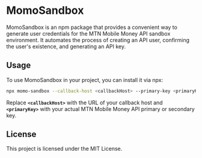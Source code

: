 # MomoSandbox

MomoSandbox is an npm package that provides a convenient way to generate user credentials for the MTN Mobile Money API sandbox environment. It automates the process of creating an API user, confirming the user's existence, and generating an API key.

## Usage

To use MomoSandbox in your project, you can install it via npx:

```bash
npx momo-sandbox --callback-host <callbackHost> --primary-key <primaryKey>
```

Replace **`<callbackHost>`** with the URL of your callback host and **`<primaryKey>`** with your actual MTN Mobile Money API primary or secondary key.

## License
This project is licensed under the MIT License. 